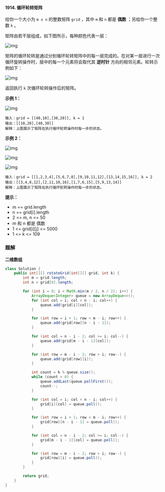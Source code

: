 #### 1914. 循环轮转矩阵

给你一个大小为 `m x n` 的整数矩阵 `grid` ，其中 `m` 和 `n` 都是 **偶数** ；另给你一个整数 `k` 。

矩阵由若干层组成，如下图所示，每种颜色代表一层：

![img](http://gitlab.wsh-study.com/xp-study/LeeteCode/-/blob/master/数据结构/基础数据结构/二维数组/images/循环轮转矩阵/1.jpg)

矩阵的循环轮转是通过分别循环轮转矩阵中的每一层完成的。在对某一层进行一次循环旋转操作时，层中的每一个元素将会取代其 **逆时针** 方向的相邻元素。轮转示例如下：

![img](http://gitlab.wsh-study.com/xp-study/LeeteCode/-/blob/master/数据结构/基础数据结构/二维数组/images/循环轮转矩阵/2.jpg)

返回执行 `k` 次循环轮转操作后的矩阵。

**示例 1：**

![img](http://gitlab.wsh-study.com/xp-study/LeeteCode/-/blob/master/数据结构/基础数据结构/二维数组/images/循环轮转矩阵/3.jpg)

```shell
输入：grid = [[40,10],[30,20]], k = 1
输出：[[10,20],[40,30]]
解释：上图展示了矩阵在执行循环轮转操作时每一步的状态。
```

**示例 2：**

![img](http://gitlab.wsh-study.com/xp-study/LeeteCode/-/blob/master/数据结构/基础数据结构/二维数组/images/循环轮转矩阵/4.jpg)

![img](http://gitlab.wsh-study.com/xp-study/LeeteCode/-/blob/master/数据结构/基础数据结构/二维数组/images/循环轮转矩阵/5.jpg)

![img](http://gitlab.wsh-study.com/xp-study/LeeteCode/-/blob/master/数据结构/基础数据结构/二维数组/images/循环轮转矩阵/6.jpg)

```shell
输入：grid = [[1,2,3,4],[5,6,7,8],[9,10,11,12],[13,14,15,16]], k = 2
输出：[[3,4,8,12],[2,11,10,16],[1,7,6,15],[5,9,13,14]]
解释：上图展示了矩阵在执行循环轮转操作时每一步的状态。
```

**提示：**

* m == grid.length
* n == grid[i].length
* 2 <= m, n <= 50
* m 和 n 都是 偶数
* 1 <= grid[i][j] <= 5000
* 1 <= k <= 109

### 题解

**二维数组**

```java
class Solution {
    public int[][] rotateGrid(int[][] grid, int k) {
        int m = grid.length;
        int n = grid[0].length;

        for (int i = 0; i < Math.min(m / 2, n / 2); i++) {
            ArrayDeque<Integer> queue = new ArrayDeque<>();
            for (int col = i; col < n - i; col++) {
                queue.add(grid[i][col]);
            }

            for (int row = i + 1; row < m - i; row++) {
                queue.add(grid[row][n - i - 1]);
            }

            for (int col = n - i - 2; col >= i; col--) {
                queue.add(grid[m - i - 1][col]);
            }

            for (int row = m - i - 2; row > i; row--) {
                queue.add(grid[row][i]);
            }

            int count = k % queue.size();
            while (count > 0) {
                queue.addLast(queue.pollFirst());
                count--;
            }

            for (int col = i; col < n - i; col++) {
                grid[i][col] = queue.poll();
            }

            for (int row = i + 1; row < m - i; row++) {
                grid[row][n - i - 1] = queue.poll();
            }

            for (int col = n - i - 2; col >= i; col--) {
                grid[m - i - 1][col] = queue.poll();
            }

            for (int row = m - i - 2; row > i; row--) {
                grid[row][i] = queue.poll();
            }
        }

        return grid;
    }
}
```

